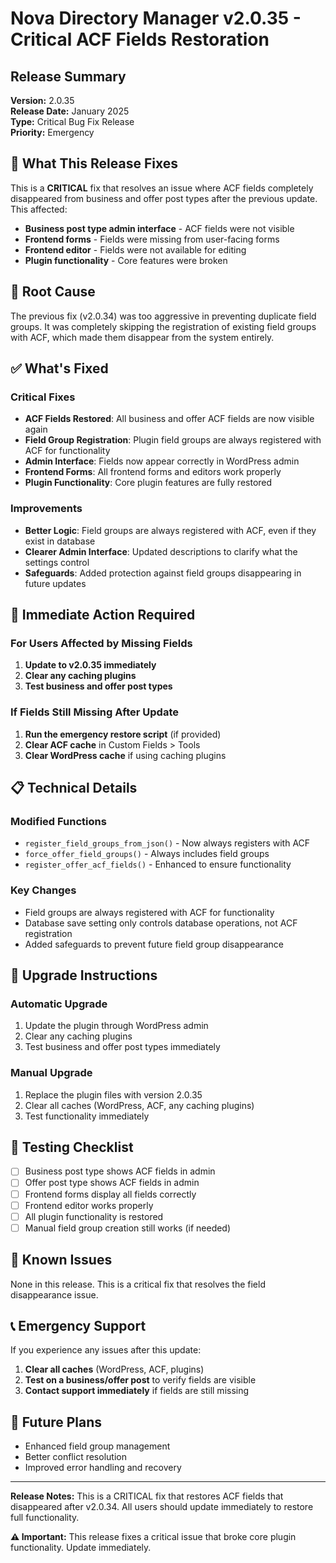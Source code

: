 # Nova Directory Manager v2.0.35 - Critical ACF Fields Restoration

## Release Summary

**Version:** 2.0.35  
**Release Date:** January 2025  
**Type:** Critical Bug Fix Release  
**Priority:** Emergency

## 🚨 What This Release Fixes

This is a **CRITICAL** fix that resolves an issue where ACF fields completely disappeared from business and offer post types after the previous update. This affected:

- **Business post type admin interface** - ACF fields were not visible
- **Frontend forms** - Fields were missing from user-facing forms
- **Frontend editor** - Fields were not available for editing
- **Plugin functionality** - Core features were broken

## 🔧 Root Cause

The previous fix (v2.0.34) was too aggressive in preventing duplicate field groups. It was completely skipping the registration of existing field groups with ACF, which made them disappear from the system entirely.

## ✅ What's Fixed

### Critical Fixes
- **ACF Fields Restored**: All business and offer ACF fields are now visible again
- **Field Group Registration**: Plugin field groups are always registered with ACF for functionality
- **Admin Interface**: Fields now appear correctly in WordPress admin
- **Frontend Forms**: All frontend forms and editors work properly
- **Plugin Functionality**: Core plugin features are fully restored

### Improvements
- **Better Logic**: Field groups are always registered with ACF, even if they exist in database
- **Clearer Admin Interface**: Updated descriptions to clarify what the settings control
- **Safeguards**: Added protection against field groups disappearing in future updates

## 🚀 Immediate Action Required

### For Users Affected by Missing Fields

1. **Update to v2.0.35 immediately**
2. **Clear any caching plugins**
3. **Test business and offer post types**

### If Fields Still Missing After Update

1. **Run the emergency restore script** (if provided)
2. **Clear ACF cache** in Custom Fields > Tools
3. **Clear WordPress cache** if using caching plugins

## 📋 Technical Details

### Modified Functions
- `register_field_groups_from_json()` - Now always registers with ACF
- `force_offer_field_groups()` - Always includes field groups
- `register_offer_acf_fields()` - Enhanced to ensure functionality

### Key Changes
- Field groups are always registered with ACF for functionality
- Database save setting only controls database operations, not ACF registration
- Added safeguards to prevent future field group disappearance

## 🔄 Upgrade Instructions

### Automatic Upgrade
1. Update the plugin through WordPress admin
2. Clear any caching plugins
3. Test business and offer post types immediately

### Manual Upgrade
1. Replace the plugin files with version 2.0.35
2. Clear all caches (WordPress, ACF, any caching plugins)
3. Test functionality immediately

## 🧪 Testing Checklist

- [ ] Business post type shows ACF fields in admin
- [ ] Offer post type shows ACF fields in admin
- [ ] Frontend forms display all fields correctly
- [ ] Frontend editor works properly
- [ ] All plugin functionality is restored
- [ ] Manual field group creation still works (if needed)

## 🐛 Known Issues

None in this release. This is a critical fix that resolves the field disappearance issue.

## 📞 Emergency Support

If you experience any issues after this update:

1. **Clear all caches** (WordPress, ACF, plugins)
2. **Test on a business/offer post** to verify fields are visible
3. **Contact support immediately** if fields are still missing

## 🔮 Future Plans

- Enhanced field group management
- Better conflict resolution
- Improved error handling and recovery

---

**Release Notes:** This is a CRITICAL fix that restores ACF fields that disappeared after v2.0.34. All users should update immediately to restore full functionality.

**⚠️ Important:** This release fixes a critical issue that broke core plugin functionality. Update immediately.
